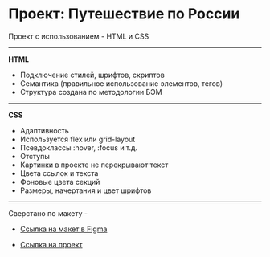 # Проект: Путешествие по России

Проект с использованием - HTML и CSS
* * *
**HTML** 
- Подключение стилей, шрифтов, скриптов
- Семантика (правильное использование элементов, тегов)
- Структура создана по методологии БЭМ
* * *
**CSS**
- Адаптивность
- Используется flex или grid-layout
- Псевдоклассы :hover, :focus и т.д.
- Отступы
- Картинки в проекте не перекрывают текст
- Цвета ссылок и текста
- Фоновые цвета секций
- Размеры, начертания и цвет шрифтов
***
Сверстано по макету - 
* [Ссылка на макет в Figma](https://www.figma.com/file/5S2WSbEFL6awjVWJ0NWL8Q/Sprint-3_-Russia-_-desktop-mobile?node-id=28503%3A0)

* [Ссылка на проект](https://iavianm.github.io/russian-travel/)